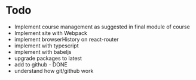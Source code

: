 # Todo

* Implement course management as suggested in final module of course
* Implement site with Webpack
* implement browserHistory on react-router
* implement with typescript
* implement with babeljs
* upgrade packages to latest
* add to github - DONE
* understand how git/github work
